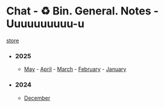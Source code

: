 # Chat - ♻️ Bin. General. Notes - Uuuuuuuuuu-u</h3>

[store](../)


- ### 2025
   - [May](2025/05) - [April](2025/04) - [March](2025/03) - [February](2025/02) - [January](2025/01)

- ### 2024
   - [December](2024/12)
